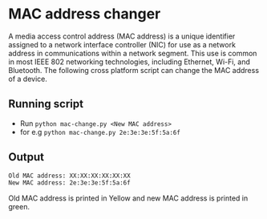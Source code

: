 # MAC address changer
A media access control address (MAC address) is a unique identifier assigned to a network interface controller (NIC) for use as a network address in communications within a network segment. This use is common in most IEEE 802 networking technologies, including Ethernet, Wi-Fi, and Bluetooth. The following cross platform script can change the MAC address of a device.

## Running script
  * Run `python mac-change.py <New MAC address>`
  * for e.g `python mac-change.py 2e:3e:3e:5f:5a:6f`

## Output

```txt
Old MAC address: XX:XX:XX:XX:XX:XX
New MAC address: 2e:3e:3e:5f:5a:6f
```

Old MAC address is printed in Yellow and new MAC address is printed in green.
